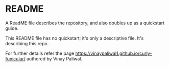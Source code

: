 # README

A ReadME file describes the repository, and also doubles up as a quickstart guide.

This README file has no quickstart; it's only a descriptive file. It's describing this repo.

For further details refer the page <https://vinaypaliwal1.github.io/curly-funicular/> authored by Vinay Paliwal.